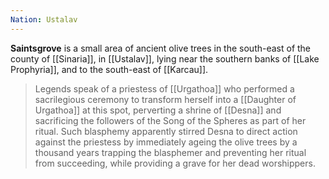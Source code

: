 ```yaml
---
Nation: Ustalav
---
```

> 
**Saintsgrove** is a small area of ancient olive trees in the south-east of the county of [[Sinaria]], in [[Ustalav]], lying near the southern banks of [[Lake Prophyria]], and to the south-east of [[Karcau]].
> Legends speak of a priestess of [[Urgathoa]] who performed a sacrilegious ceremony to transform herself into a [[Daughter of Urgathoa]] at this spot, perverting a shrine of [[Desna]] and sacrificing the followers of the Song of the Spheres as part of her ritual. Such blasphemy apparently stirred Desna to direct action against the priestess by immediately ageing the olive trees by a thousand years trapping the blasphemer and preventing her ritual from succeeding, while providing a grave for her dead worshippers.